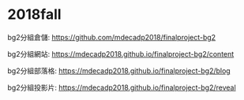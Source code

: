# 2018fall
bg2分組倉儲: https://github.com/mdecadp2018/finalproject-bg2

bg2分組網站: https://mdecadp2018.github.io/finalproject-bg2/content

bg2分組部落格: https://mdecadp2018.github.io/finalproject-bg2/blog

bg2分組投影片: https://mdecadp2018.github.io/finalproject-bg2/reveal
